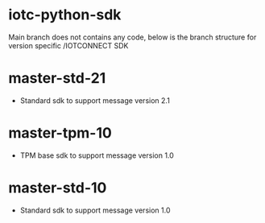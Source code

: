 # iotc-python-sdk

Main branch does not contains any code, below is the branch structure for version specific /IOTCONNECT SDK

# master-std-21
- Standard sdk to support message version 2.1

# master-tpm-10
- TPM base sdk to support message version 1.0

# master-std-10
- Standard sdk to support message version 1.0
